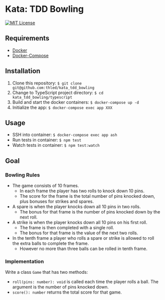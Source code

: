 # Kata: TDD Bowling

[![MIT License][license-badge]][license]

## Requirements

- [Docker][docker]
- [Docker-Compose][docker-compose]

## Installation

1. Clone this repository: `$ git clone git@github.com:thled/kata_tdd_bowling`
1. Change to TypeScript project directory: `$ cd kata_tdd_bowling/typescript`
1. Build and start the docker containers: `$ docker-compose up -d`
1. Initialize the app: `$ docker-compose exec app XXX`

## Usage

- SSH into container: `$ docker-compose exec app ash`
- Run tests in container: `$ npm test`
- Watch tests in container: `$ npm test:watch`

## Goal

### Bowling Rules

- The game consists of 10 frames.
  - In each frame the player has two rolls to knock down 10 pins.
  - The score for the frame is the total number of pins knocked down, plus bonuses for strikes and spares.
- A spare is when the player knocks down all 10 pins in two rolls.
  - The bonus for that frame is the number of pins knocked down by the next roll.
- A strike is when the player knocks down all 10 pins on his first roll.
  - The frame is then completed with a single roll.
  - The bonus for that frame is the value of the next two rolls.
- In the tenth frame a player who rolls a spare or strike is allowed to roll the extra balls to complete the frame.
  - However no more than three balls can be rolled in tenth frame.

### Implementation

Write a class `Game` that has two methods:

- `roll(pins: number): void` is called each time the player rolls a ball.
The argument is the number of pins knocked down.
- `score(): number` returns the total score for that game.

[license-badge]: https://img.shields.io/badge/license-MIT-blue.svg
[license]: ./LICENSE
[docker]: https://docs.docker.com/install/
[docker-compose]: https://docs.docker.com/compose/install/

